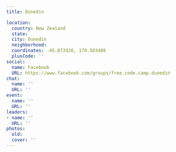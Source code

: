 ```yaml
---
title: Dunedin

location:
  country: New Zealand
  state: 
  city: Dunedin
  neighborhood: 
  coordinates: -45.873928, 170.503488
  plusCode: ''
social:
  name: Facebook
  URL: https://www.facebook.com/groups/free.code.camp.dunedin
chat:
  name: ''
  URL: ''
event:
  name: ''
  URL: ''
leaders:
- name: ''
  URL: ''
photos:
  old: 
  cover: ''
---
```

